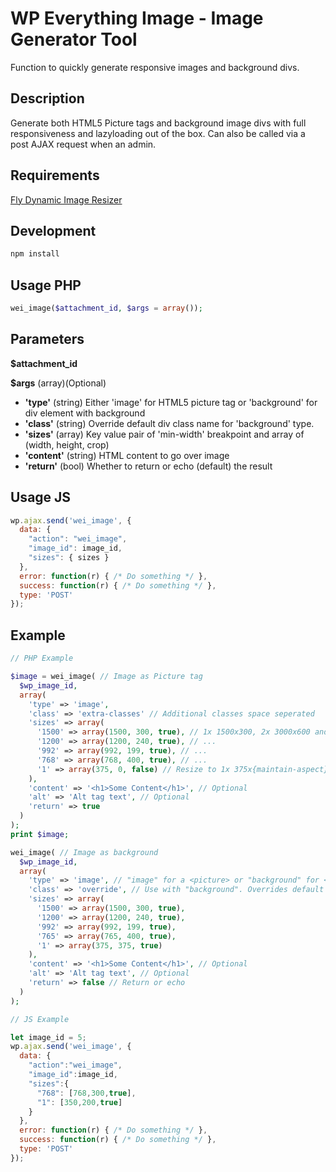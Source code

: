 # WP Everything Image - Image Generator Tool
Function to quickly generate responsive images and background divs.

## Description
Generate both HTML5 Picture tags and background image divs with full responsiveness and lazyloading out of the box. Can also be called via a post AJAX request when an admin.

## Requirements
[Fly Dynamic Image Resizer](https://wordpress.org/plugins/fly-dynamic-image-resizer/)

## Development
```bash
npm install
```

## Usage PHP
```php
wei_image($attachment_id, $args = array());
```

## Parameters
**$attachment_id** 

**$args**
  (array)(Optional)

* **'type'**
  (string) Either 'image' for HTML5 picture tag or 'background' for div element with background
* **'class'**
  (string) Override default div class name for 'background' type.
* **'sizes'**
  (array) Key value pair of 'min-width' breakpoint and array of (width, height, crop)
* **'content'**
  (string) HTML content to go over image
* **'return'**
  (bool) Whether to return or echo (default) the result

## Usage JS
```js
wp.ajax.send('wei_image', {
  data: {
    "action": "wei_image",
    "image_id": image_id,
    "sizes": { sizes }
  },
  error: function(r) { /* Do something */ },
  success: function(r) { /* Do something */ },
  type: 'POST'
});
```

## Example

```php
// PHP Example

$image = wei_image( // Image as Picture tag
  $wp_image_id, 
  array(
    'type' => 'image',
    'class' => 'extra-classes' // Additional classes space seperated
    'sizes' => array(
      '1500' => array(1500, 300, true), // 1x 1500x300, 2x 3000x600 and crop
      '1200' => array(1200, 240, true), // ...
      '992' => array(992, 199, true), // ...
      '768' => array(768, 400, true), // ...
      '1' => array(375, 0, false) // Resize to 1x 375x{maintain-aspect} 2x 750x{maintain-aspect}
    ),
    'content' => '<h1>Some Content</h1>', // Optional
    'alt' => 'Alt tag text', // Optional
    'return' => true
  )
);
print $image;

wei_image( // Image as background
  $wp_image_id, 
  array(
    'type' => 'image', // "image" for a <picture> or "background" for <div> with background image
    'class' => 'override', // Use with "background". Overrides default div name. Requires you create the div
    'sizes' => array(
      '1500' => array(1500, 300, true),
      '1200' => array(1200, 240, true),
      '992' => array(992, 199, true),
      '765' => array(765, 400, true),
      '1' => array(375, 375, true)
    ),
    'content' => '<h1>Some Content</h1>', // Optional
    'alt' => 'Alt tag text', // Optional
    'return' => false // Return or echo
  )
);

```

```js
// JS Example

let image_id = 5;
wp.ajax.send('wei_image', {
  data: {
    "action":"wei_image",
    "image_id":image_id,
    "sizes":{
      "768": [768,300,true],
      "1": [350,200,true]
    }
  },
  error: function(r) { /* Do something */ },
  success: function(r) { /* Do something */ },
  type: 'POST'
});
```
